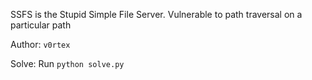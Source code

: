 SSFS is the Stupid Simple File Server. Vulnerable to path traversal on a particular path

Author: `v0rtex`

Solve: Run `python solve.py`